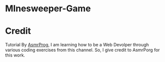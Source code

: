 # MInesweeper-Game

# Credit

Tutorial By [AsmrProg](https://github.com/AsmrProg-YT), I am learning how to be a Web Devolper through various coding exercises from this channel.
So, I give credit to AsmrPorg for this work.
